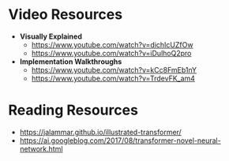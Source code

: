 # Video Resources
- **Visually Explained**
    - https://www.youtube.com/watch?v=dichIcUZfOw
    - https://www.youtube.com/watch?v=iDulhoQ2pro
- **Implementation Walkthroughs**
    - https://www.youtube.com/watch?v=kCc8FmEb1nY
    - https://www.youtube.com/watch?v=TrdevFK_am4

# Reading Resources
- https://jalammar.github.io/illustrated-transformer/
- https://ai.googleblog.com/2017/08/transformer-novel-neural-network.html
